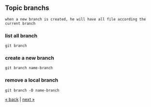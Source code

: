 ## Topic branchs
```
when a new branch is created, he will have all file according the current branch
```

### list all branch
	git branch
### create a new branch
	git branch name-branch
### remove a local branch
	git branch -D name-branch

[&laquo; back](https://github.com/MRCardoso/git-code/blob/master/topics/basic.md) |
[next &raquo;](https://github.com/MRCardoso/git-code/blob/master/topics/checkout.md)
